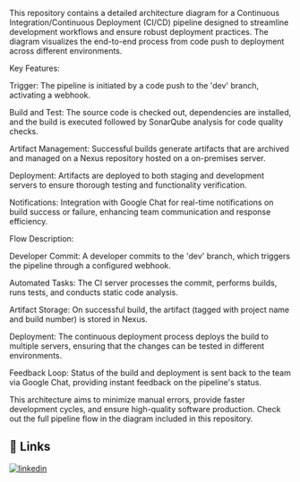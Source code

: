 This repository contains a detailed architecture diagram for a Continuous Integration/Continuous Deployment (CI/CD) pipeline designed to streamline development workflows and ensure robust deployment practices. The diagram visualizes the end-to-end process from code push to deployment across different environments.

Key Features:

Trigger: The pipeline is initiated by a code push to the 'dev' branch, activating a webhook.

Build and Test: The source code is checked out, dependencies are installed, and the build is executed followed by SonarQube analysis for code quality checks.

Artifact Management: Successful builds generate artifacts that are archived and managed on a Nexus repository hosted on a on-premises server.

Deployment: Artifacts are deployed to both staging and development servers to ensure thorough testing and functionality verification.

Notifications: Integration with Google Chat for real-time notifications on build success or failure, enhancing team communication and response efficiency.

Flow Description:

Developer Commit: A developer commits to the 'dev' branch, which triggers the pipeline through a configured webhook.

Automated Tasks: The CI server processes the commit, performs builds, runs tests, and conducts static code analysis.

Artifact Storage: On successful build, the artifact (tagged with project name and build number) is stored in Nexus.

Deployment: The continuous deployment process deploys the build to multiple servers, ensuring that the changes can be tested in different environments.

Feedback Loop: Status of the build and deployment is sent back to the team via Google Chat, providing instant feedback on the pipeline's status.

This architecture aims to minimize manual errors, provide faster development cycles, and ensure high-quality software production. Check out the full pipeline flow in the diagram included in this repository.



## 🔗 Links
[![linkedin](https://img.shields.io/badge/linkedin-0A66C2?style=for-the-badge&logo=linkedin&logoColor=white)](https://www.linkedin.com/in/muhammad-junaid-0aa212165/)
